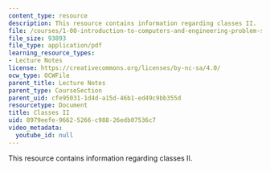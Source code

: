 ```yaml
---
content_type: resource
description: This resource contains information regarding classes II.
file: /courses/1-00-introduction-to-computers-and-engineering-problem-solving-spring-2012/8979eefe96625266c98826edb07536c7_MIT1_00S12_Lec_8.pdf
file_size: 93893
file_type: application/pdf
learning_resource_types:
- Lecture Notes
license: https://creativecommons.org/licenses/by-nc-sa/4.0/
ocw_type: OCWFile
parent_title: Lecture Notes
parent_type: CourseSection
parent_uid: cfe95031-1d4d-a15d-46b1-ed49c9bb355d
resourcetype: Document
title: Classes II
uid: 8979eefe-9662-5266-c988-26edb07536c7
video_metadata:
  youtube_id: null
---
```

This resource contains information regarding classes II.